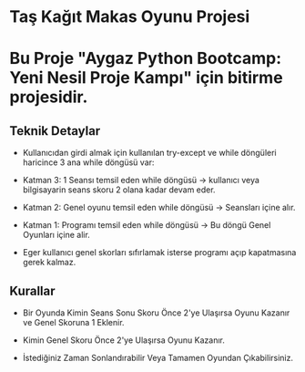 # Taş Kağıt Makas Oyunu Projesi

<h1>Bu Proje "Aygaz Python Bootcamp: Yeni Nesil Proje Kampı" için bitirme projesidir.</h1>

<h2>Teknik Detaylar</h2>

- Kullanıcıdan girdi almak için kullanılan try-except ve while döngüleri haricince 3 ana while döngüsü var:

- Katman 3: 1 Seansı temsil eden while döngüsü -> kullanıcı veya bilgisayarin seans skoru 2 olana kadar devam eder.

- Katman 2: Genel oyunu temsil eden while döngüsü -> Seansları içine alır.

- Katman 1: Programı temsil eden while döngüsü -> Bu döngü Genel Oyunları içine alir.
- Eger kullanıcı genel skorları sıfırlamak isterse programı açıp kapatmasına gerek kalmaz.

<h2>Kurallar</h2>

- Bir Oyunda Kimin Seans Sonu Skoru Önce 2'ye Ulaşırsa Oyunu Kazanır ve Genel Skoruna 1 Eklenir.

- Kimin Genel Skoru Önce 2'ye Ulaşırsa Oyunu Kazanır.
  
- İstediğiniz Zaman Sonlandırabilir Veya Tamamen Oyundan Çıkabilirsiniz.
